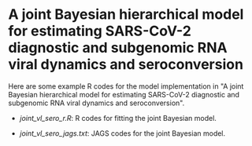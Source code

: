 # A joint Bayesian hierarchical model for estimating SARS-CoV-2 diagnostic and subgenomic RNA viral dynamics and seroconversion

Here are some example R codes for the model implementation in "A joint Bayesian hierarchical model for estimating SARS-CoV-2 diagnostic and subgenomic RNA viral dynamics and seroconversion". 

- *joint_vl_sero_r.R*: R codes for fitting the joint Bayesian model. 

- *joint_vl_sero_jags.txt*: JAGS codes for the joint Bayesian model. 
